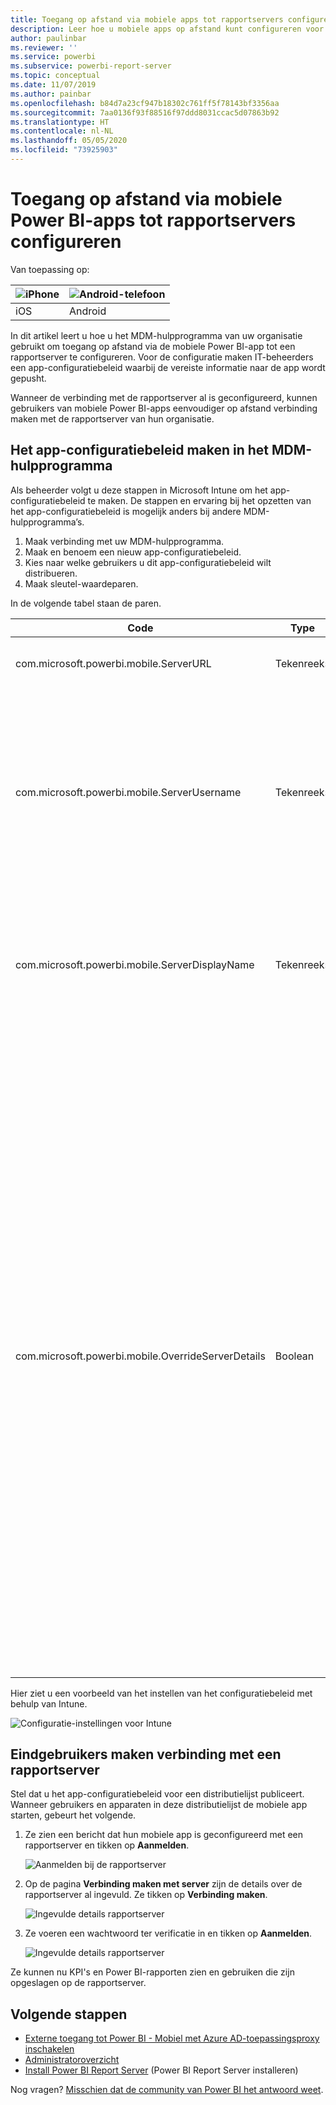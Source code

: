 ```yaml
---
title: Toegang op afstand via mobiele apps tot rapportservers configureren
description: Leer hoe u mobiele apps op afstand kunt configureren voor uw rapportserver.
author: paulinbar
ms.reviewer: ''
ms.service: powerbi
ms.subservice: powerbi-report-server
ms.topic: conceptual
ms.date: 11/07/2019
ms.author: painbar
ms.openlocfilehash: b84d7a23cf947b18302c761ff5f78143bf3356aa
ms.sourcegitcommit: 7aa0136f93f88516f97ddd8031ccac5d07863b92
ms.translationtype: HT
ms.contentlocale: nl-NL
ms.lasthandoff: 05/05/2020
ms.locfileid: "73925903"
---
```

# <a name="configure-power-bi-mobile-app-access-to-report-server-remotely"></a>Toegang op afstand via mobiele Power BI-apps tot rapportservers configureren

Van toepassing op:

| ![iPhone](./media/configure-powerbi-mobile-apps-remote/ios-logo-40-px.png) | ![Android-telefoon](./media/configure-powerbi-mobile-apps-remote/android-logo-40-px.png) |
|:--- |:--- |
| iOS |Android |

In dit artikel leert u hoe u het MDM-hulpprogramma van uw organisatie gebruikt om toegang op afstand via de mobiele Power BI-app tot een rapportserver te configureren. Voor de configuratie maken IT-beheerders een app-configuratiebeleid waarbij de vereiste informatie naar de app wordt gepusht. 

 Wanneer de verbinding met de rapportserver al is geconfigureerd, kunnen gebruikers van mobiele Power BI-apps eenvoudiger op afstand verbinding maken met de rapportserver van hun organisatie. 

## <a name="create-the-app-configuration-policy-in-mdm-tool"></a>Het app-configuratiebeleid maken in het MDM-hulpprogramma 

Als beheerder volgt u deze stappen in Microsoft Intune om het app-configuratiebeleid te maken. De stappen en ervaring bij het opzetten van het app-configuratiebeleid is mogelijk anders bij andere MDM-hulpprogramma’s. 

1. Maak verbinding met uw MDM-hulpprogramma. 
2. Maak en benoem een nieuw app-configuratiebeleid. 
3. Kies naar welke gebruikers u dit app-configuratiebeleid wilt distribueren. 
4. Maak sleutel-waardeparen. 

In de volgende tabel staan de paren.

|Code  |Type  |Description  |
|---------|---------|---------|
| com.microsoft.powerbi.mobile.ServerURL | Tekenreeks | Rapportserver-URL <br> Moet beginnen met http/https |
| com.microsoft.powerbi.mobile.ServerUsername | Tekenreeks | [optioneel] <br> De gebruikersnaam die u wilt gebruiken om verbinding te maken met de server. <br> Als deze niet bestaat, wordt de gebruiker gevraagd de gebruikersnaam voor de verbinding in te voeren.| 
| com.microsoft.powerbi.mobile.ServerDisplayName | Tekenreeks | [optioneel] <br> De standaardwaarde is rapportserver <br> Een beschrijvende naam die in de app wordt gebruikt als naam voor de server | 
| com.microsoft.powerbi.mobile.OverrideServerDetails | Boolean | De standaardwaarde is Waar <br>Als deze optie is ingesteld op Waar, worden hiermee alle eventuele definities van de rapportserver overschreven die al op het mobiele apparaat bestaan. Bestaande servers die al zijn geconfigureerd, worden verwijderd. <br> Wanneer overschrijven is ingesteld op Waar, voorkomt u hiermee ook dat gebruikers die configuratie kunnen verwijderen. <br> Wanneer de optie is ingesteld op Onwaar, worden de gepushte waarden toegevoegd en blijven bestaande instellingen bestaan. <br> Als dezelfde server-URL al is geconfigureerd in de mobiele app, blijft deze configuratie bestaan. De app vraagt niet of de gebruiker zich opnieuw verifieert voor dezelfde server. |

Hier ziet u een voorbeeld van het instellen van het configuratiebeleid met behulp van Intune.

![Configuratie-instellingen voor Intune](media/configure-powerbi-mobile-apps-remote/power-bi-ios-remote-configuration-settings.png)

## <a name="end-users-connecting-to-report-server"></a>Eindgebruikers maken verbinding met een rapportserver

 Stel dat u het app-configuratiebeleid voor een distributielijst publiceert. Wanneer gebruikers en apparaten in deze distributielijst de mobiele app starten, gebeurt het volgende. 

1. Ze zien een bericht dat hun mobiele app is geconfigureerd met een rapportserver en tikken op **Aanmelden**.

    ![Aanmelden bij de rapportserver](media/configure-powerbi-mobile-apps-remote/power-bi-config-server-sign-in.png)

2.  Op de pagina **Verbinding maken met server** zijn de details over de rapportserver al ingevuld. Ze tikken op **Verbinding maken**.

    ![Ingevulde details rapportserver](media/configure-powerbi-mobile-apps-remote/power-bi-ios-remote-configure-connect-server.png)

3. Ze voeren een wachtwoord ter verificatie in en tikken op **Aanmelden**. 

    ![Ingevulde details rapportserver](media/configure-powerbi-mobile-apps-remote/power-bi-config-server-address.png)

Ze kunnen nu KPI's en Power BI-rapporten zien en gebruiken die zijn opgeslagen op de rapportserver.

## <a name="next-steps"></a>Volgende stappen

- [Externe toegang tot Power BI - Mobiel met Azure AD-toepassingsproxy inschakelen](https://docs.microsoft.com/azure/active-directory/manage-apps/application-proxy-integrate-with-power-bi)
- [Administratoroverzicht](admin-handbook-overview.md)  
- [Install Power BI Report Server](install-report-server.md) (Power BI Report Server installeren)  

Nog vragen? [Misschien dat de community van Power BI het antwoord weet](https://community.powerbi.com/).

